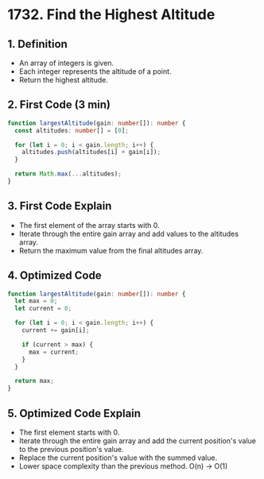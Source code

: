 # 1732. Find the Highest Altitude

## 1. Definition

- An array of integers is given.
- Each integer represents the altitude of a point.
- Return the highest altitude.

## 2. First Code (3 min)

```ts
function largestAltitude(gain: number[]): number {
  const altitudes: number[] = [0];

  for (let i = 0; i < gain.length; i++) {
    altitudes.push(altitudes[i] + gain[i]);
  }

  return Math.max(...altitudes);
}
```

## 3. First Code Explain

- The first element of the array starts with 0.
- Iterate through the entire gain array and add values to the altitudes array.
- Return the maximum value from the final altitudes array.

## 4. Optimized Code

```ts
function largestAltitude(gain: number[]): number {
  let max = 0;
  let current = 0;

  for (let i = 0; i < gain.length; i++) {
    current += gain[i];

    if (current > max) {
      max = current;
    }
  }

  return max;
}
```

## 5. Optimized Code Explain

- The first element starts with 0.
- Iterate through the entire gain array and add the current position's value to the previous position's value.
- Replace the current position's value with the summed value.
- Lower space complexity than the previous method. O(n) -> O(1)
